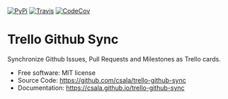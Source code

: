 [![PyPi][pypi-img]][pypi-url]
[![Travis][travis-img]][travis-url]
[![CodeCov][codecov-img]][codecov-url]

[travis-img]: https://travis-ci.org/csala/trello-github-sync.svg?branch=master
[travis-url]: https://travis-ci.org/csala/trello-github-sync
[pypi-img]: https://img.shields.io/pypi/v/tghs.svg
[pypi-url]: https://pypi.python.org/pypi/tghs
[codecov-img]: https://codecov.io/gh/csala/trello-github-sync/branch/master/graph/badge.svg
[codecov-url]: https://codecov.io/gh/csala/trello-github-sync

# Trello Github Sync

Synchronize Github Issues, Pull Requests and Milestones as Trello cards.

- Free software: MIT license
- Source Code: https://github.com/csala/trello-github-sync
- Documentation: https://csala.github.io/trello-github-sync
